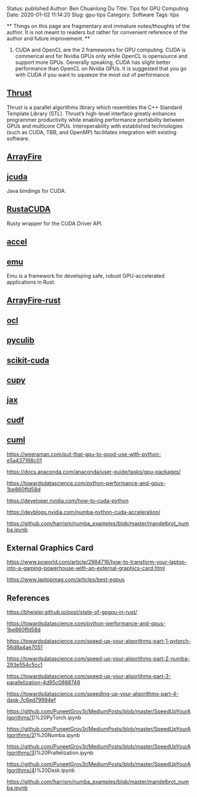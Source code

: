 Status: published
Author: Ben Chuanlong Du
Title: Tips for GPU Computing
Date: 2020-01-02 11:14:20
Slug: gpu-tips
Category: Software
Tags: tips

**
Things on this page are fragmentary and immature notes/thoughts of the author. 
It is not meant to readers but rather for convenient reference of the author and future improvement.
**
 
1. CUDA and OpenCL are the 2 frameworks for GPU computing.
    CUDA is commerical and for Nvidia GPUs only 
    while OpenCL is opensource and support more GPUs.
    Generally speaking, 
    CUDA has slight better performance than OpenCL on Nvidia GPUs.
    It is suggested that you go with CUDA if you want to squeeze the most out of performance.

## [Thrust](https://developer.nvidia.com/thrust)

Thrust is a parallel algorithms library which resembles the C++ Standard Template Library (STL). 
Thrust’s high-level interface greatly enhances programmer productivity 
while enabling performance portability between GPUs and multicore CPUs. 
Interoperability with established technologies (such as CUDA, TBB, and OpenMP) facilitates integration with existing software. 

## [ArrayFire](https://github.com/arrayfire/arrayfire)


## [jcuda](https://github.com/jcuda/jcuda)

Java bindings for CUDA.

## [RustaCUDA](https://github.com/bheisler/RustaCUDA)

Rusty wrapper for the CUDA Driver API.

## [accel](https://github.com/rust-accel/accel)

## [emu](https://github.com/calebwin/emu)

Emu is a framework for developing safe, robust GPU-accelerated applications in Rust. 

## [ArrayFire-rust](https://github.com/arrayfire/arrayfire-rust)

## [ocl](https://github.com/cogciprocate/ocl)

## [pyculib](https://github.com/numba/pyculib)

## [scikit-cuda](https://github.com/lebedov/scikit-cuda)

## [cupy](https://github.com/cupy/cupy)

## [jax](https://github.com/google/jax)

## [cudf](https://github.com/rapidsai/cudf)

## [cuml](https://github.com/rapidsai/cuml)

https://weeraman.com/put-that-gpu-to-good-use-with-python-e5a437168c01

https://docs.anaconda.com/anaconda/user-guide/tasks/gpu-packages/

https://towardsdatascience.com/python-performance-and-gpus-1be860ffd58d

https://developer.nvidia.com/how-to-cuda-python

https://devblogs.nvidia.com/numba-python-cuda-acceleration/

https://github.com/harrism/numba_examples/blob/master/mandelbrot_numba.ipynb

## External Graphics Card

https://www.pcworld.com/article/2984716/how-to-transform-your-laptop-into-a-gaming-powerhouse-with-an-external-graphics-card.html

https://www.laptopmag.com/articles/best-egpus

## References

https://bheisler.github.io/post/state-of-gpgpu-in-rust/

https://towardsdatascience.com/python-performance-and-gpus-1be860ffd58d

https://towardsdatascience.com/speed-up-your-algorithms-part-1-pytorch-56d8a4ae7051

https://towardsdatascience.com/speed-up-your-algorithms-part-2-numba-293e554c5cc1

https://towardsdatascience.com/speed-up-your-algorithms-part-3-parallelization-4d95c0888748

https://towardsdatascience.com/speeding-up-your-algorithms-part-4-dask-7c6ed79994ef

https://github.com/PuneetGrov3r/MediumPosts/blob/master/SpeedUpYourAlgorithms/1)%20PyTorch.ipynb

https://github.com/PuneetGrov3r/MediumPosts/blob/master/SpeedUpYourAlgorithms/2)%20Numba.ipynb

https://github.com/PuneetGrov3r/MediumPosts/blob/master/SpeedUpYourAlgorithms/3)%20Prallelization.ipynb

https://github.com/PuneetGrov3r/MediumPosts/blob/master/SpeedUpYourAlgorithms/4)%20Dask.ipynb

https://github.com/harrism/numba_examples/blob/master/mandelbrot_numba.ipynb

